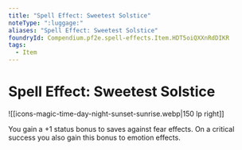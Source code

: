 ```yaml
---
title: "Spell Effect: Sweetest Solstice"
noteType: ":luggage:"
aliases: "Spell Effect: Sweetest Solstice"
foundryId: Compendium.pf2e.spell-effects.Item.HDT5oiQXXnRdDIKR
tags:
  - Item
---
```


# Spell Effect: Sweetest Solstice
![[icons-magic-time-day-night-sunset-sunrise.webp|150 lp right]]

You gain a +1 status bonus to saves against fear effects. On a critical success you also gain this bonus to emotion effects.
